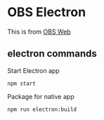 # OBS Electron

This is from [OBS Web](https://github.com/Niek/obs-web)

## electron commands

Start Electron app

```
npm start
```

Package for native app

```
npm run electron:build
```